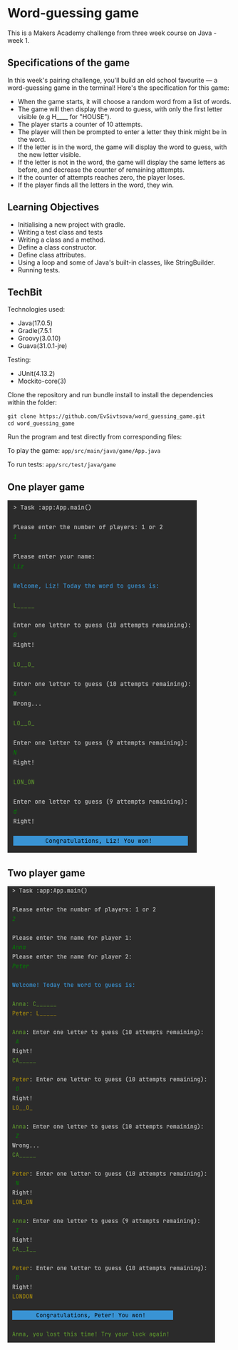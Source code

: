 # Word-guessing game

This is a Makers Academy challenge from three week course on Java - week 1.

## Specifications of the game

In this week's pairing challenge, you'll build an old school favourite — a word-guessing game in the terminal! Here's the specification for this game:

* When the game starts, it will choose a random word from a list of words.
* The game will then display the word to guess, with only the first letter visible (e.g H____ for "HOUSE").
* The player starts a counter of 10 attempts.
* The player will then be prompted to enter a letter they think might be in the word.
* If the letter is in the word, the game will display the word to guess, with the new letter visible.
* If the letter is not in the word, the game will display the same letters as before, and decrease the counter of remaining attempts.
* If the counter of attempts reaches zero, the player loses.
* If the player finds all the letters in the word, they win.

## Learning Objectives
* Initialising a new project with gradle.
* Writing a test class and tests
* Writing a class and a method.
* Define a class constructor.
* Define class attributes.
* Using a loop and some of Java's built-in classes, like StringBuilder.
* Running tests.

## TechBit

Technologies used:

* Java(17.0.5)
* Gradle(7.5.1
* Groovy(3.0.10)
* Guava(31.0.1-jre)

Testing:
* JUnit(4.13.2)
* Mockito-core(3)

Clone the repository and run bundle install to install the dependencies within the folder:

```
git clone https://github.com/EvSivtsova/word_guessing_game.git
cd word_guessing_game
```
Run the program and test directly from corresponding files:<br>

To play the game: `app/src/main/java/game/App.java`<br>

To run tests: `app/src/test/java/game`<br>

## One player game

<img src="https://github.com/EvSivtsova/word_guessing_game/blob/main/outputs/one_player_game_with_name_output.png">

## Two player game

<img src="https://github.com/EvSivtsova/word_guessing_game/blob/main/outputs/two_player_game_with_names_output.png">
